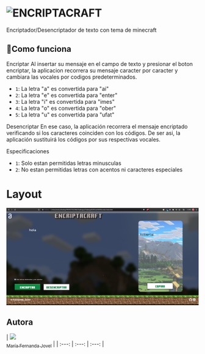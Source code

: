 # ![ENCRIPTACRAFT](https://user-images.githubusercontent.com/98281066/236633445-7abcefa9-47df-45dc-bb15-027f39fd5bde.png)
Encriptador/Desencriptador de texto con tema de minecraft

## :hammer:Como funciona

Encriptar
Al insertar su mensaje en el campo de texto y presionar el boton encriptar, la aplicacion recorrera su mensaje caracter por caracter y cambiara las vocales por codigos predeterminados.
- `1`: La letra "a" es convertida para "ai"
- `2`: La letra "e" es convertida para "enter"
- `3`: La letra "i" es convertida para "imes"
- `4`: La letra "o" es convertida para "ober"
- `5`: La letra "u" es convertida para "ufat"

Desencriptar
En ese caso, la aplicación recorrera el mensaje encriptado verificando si los caracteres coinciden con los códigos. De ser asi, la aplicación sustituirá los códigos por sus respectivas vocales.

Especificaciones
- `1`: Solo estan permitidas letras minusculas
- `2`: No estan permitidas letras con acentos ni caracteres especiales

# Layout
<img src="imagenes/captura.png"/>

## Autora

| [<img src="![Fernanda](https://avatars.githubusercontent.com/u/ferjovel06)
" width=115><br><sub>María Fernanda Jovel</sub>](https://github.com/ferjovel06) |
| :---: | :---: | :---: |
